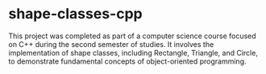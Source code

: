 # shape-classes-cpp
This project was completed as part of a computer science course focused on C++ during the second semester of studies. It involves the implementation of shape classes, including Rectangle, Triangle, and Circle, to demonstrate fundamental concepts of object-oriented programming.
